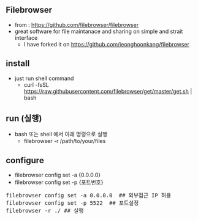 ## Filebrowser
- from : https://github.com/filebrowser/filebrowser
- great software for file maintanace and sharing on simple and strait interface
  - I have forked it on https://github.com/jeonghoonkang/filebrowser    

## install
- just run shell command
  - curl -fsSL https://raw.githubusercontent.com/filebrowser/get/master/get.sh | bash
  
## run (실행)
  - bash 또는 shell 에서 아래 명령으로 실행
    - filebrowser -r /path/to/your/files
## configure
  - filebrowser config set -a {0.0.0.0}
  - filebrowser config set -p {포트번호}

<pre>
filebrowser config set -a 0.0.0.0  ## 외부접근 IP 허용
filebrowser config set -p 5522  ## 포트설정
filebrowser -r ./ ## 실행
</pre>
